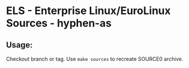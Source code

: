 # ELS - Enterprise Linux/EuroLinux Sources - hyphen-as
 
## Usage:
  Checkout branch or tag. Use `make sources` to recreate  SOURCE0 archive.
